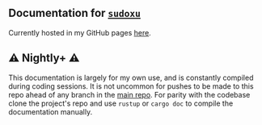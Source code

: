 ## Documentation for [`sudoxu`](https://github.com/aritmos/sudoxu)

Currently hosted in my GitHub pages [here](https://aritmos.github.io/sudoxu-docs).

## ⚠️ Nightly+ ⚠️

This documentation is largely for my own use, and is constantly compiled during coding sessions.
It is not uncommon for pushes to be made to this repo ahead of any branch in the
[main repo](https://github.com/aritmos/sudoxu). For parity with the codebase clone the project's repo
and use `rustup` or `cargo doc` to compile the documentation manually.
